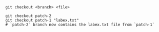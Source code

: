 ```shell
git checkout <branch> <file>
```

```shell
git checkout patch-2
git checkout patch-1 "labex.txt"
# `patch-2` branch now contains the labex.txt file from `patch-1`
```
